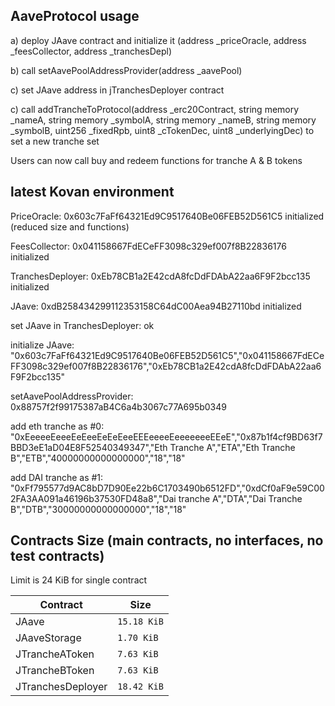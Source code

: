 ## AaveProtocol usage

a) deploy JAave contract and initialize it (address _priceOracle, address _feesCollector, address _tranchesDepl)

b) call setAavePoolAddressProvider(address _aavePool)

c) set JAave address in jTranchesDeployer contract

c) call addTrancheToProtocol(address _erc20Contract, string memory _nameA, string memory _symbolA, 
            string memory _nameB, string memory _symbolB, uint256 _fixedRpb, uint8 _cTokenDec, uint8 _underlyingDec) to set a new tranche set

Users can now call buy and redeem functions for tranche A & B tokens


## latest Kovan environment

PriceOracle: 0x603c7FaFf64321Ed9C9517640Be06FEB52D561C5 initialized (reduced size and functions)

FeesCollector: 0x041158667FdECeFF3098c329ef007f8B22836176 initialized

TranchesDeployer: 0xEb78CB1a2E42cdA8fcDdFDAbA22aa6F9F2bcc135 initialized

JAave: 0xdB258434299112353158C64dC00Aea94B27110bd initialized

set JAave in TranchesDeployer: ok

initialize JAave: "0x603c7FaFf64321Ed9C9517640Be06FEB52D561C5","0x041158667FdECeFF3098c329ef007f8B22836176","0xEb78CB1a2E42cdA8fcDdFDAbA22aa6F9F2bcc135"

setAavePoolAddressProvider: 0x88757f2f99175387aB4C6a4b3067c77A695b0349


add eth tranche as #0: "0xEeeeeEeeeEeEeeEeEeEeeEEEeeeeEeeeeeeeEEeE","0x87b1f4cf9BD63f7BBD3eE1aD04E8F52540349347","Eth Tranche A","ETA","Eth Tranche B","ETB","40000000000000000","18","18"

add DAI tranche as #1: "0xFf795577d9AC8bD7D90Ee22b6C1703490b6512FD","0xdCf0aF9e59C002FA3AA091a46196b37530FD48a8","Dai tranche A","DTA","Dai Tranche B","DTB","30000000000000000","18","18"




## Contracts Size (main contracts, no interfaces, no test contracts)
Limit is 24 KiB for single contract
<table>
    <thead>
      <tr>
        <th>Contract</th>
        <th>Size</th>
      </tr>
    </thead>
    <tbody>
        <tr>
            <td>JAave</td>
            <td><code>15.18 KiB</code></td>
        </tr>
        <tr>
            <td>JAaveStorage</td>
            <td><code>1.70 KiB</code></td>
        </tr>
        <tr>
            <td>JTrancheAToken</td>
            <td><code>7.63 KiB</code></td>
        </tr>
        <tr>
            <td>JTrancheBToken</td>
            <td><code>7.63 KiB</code></td>
        </tr>
        <tr>
            <td>JTranchesDeployer</td>
            <td><code>18.42 KiB</code></td>
        </tr>
    </tbody>
  </table>
